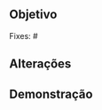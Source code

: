 ﻿## Objetivo
<!-- Descreva brevemente o objetivo das alterações efetuadas nesse PullRequest
Você pode referenciar um ticket ou uma issue, para finalizar o serviço, Exemplo:

Fixes: #issue


** A palavra "Fixes" ou "Closes" instrui ao github que a issue vai ser fechada quando o pullrequest for concluído.
-->

Fixes: #

## Alterações
<!-- Liste com mais detalhes as alterações efetuadas, você pode utilizar de emojis para auxiliar na descrição.
Para mais detalhes veja https://gitmoji.carloscuesta.me

ex:

- Descrição de uma correção 🐛
- Descrição de uma nova feature ✨
- Descrição de uma refatoração ♻

-->

## Demonstração

<!-- Caso seja possível, informe imagens de alterações visuais que ocorreram no projeto ou de novos formatos de utilização

** Após fazer upload da imagem, utilize o padrão abaixo para formatar a imagem corretamente:

<p align="center">
	<kbd>
		<img src="" alt="image" style="max-width:100%;"/>
	</kbd>
</p>

-->

